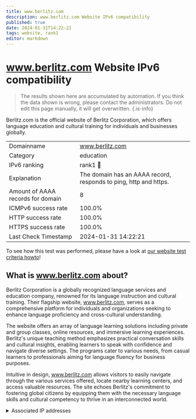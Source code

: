 ```yaml
---
title: www.berlitz.com
description: www.berlitz.com Website IPv6 compatibility
published: true
date: 2024-01-31T14:22:21
tags: website, rank1
editor: markdown
---
```


# www.berlitz.com Website IPv6 compatibility

> The results shown here are accumulated by automation. If you think the data shown is wrong, please contact the administrators. 
> Do not edit this page manually, it will get overwritten.
{.is-info}

Berlitz.com is the official website of Berlitz Corporation, which offers language education and cultural training for individuals and businesses globally.


|   |   |
| - | - |
| Domainname | www.berlitz.com
| Category | education |
| IPv6 ranking | rank1 :1st_place_medal: |
| Explanation | The domain has an AAAA record, responds to ping, http and https. |
| Amount of AAAA records for domain | 8 |
| ICMPv6 success rate | 100.0%|
| HTTP success rate | 100.0% |
| HTTPS success rate | 100.0% |
| Last Check Timestamp | 2024-01-31 14:22:21 |

To see how this test was performed, please have a look at [our website test criteria howto](/howto/testcriteria/website)!


## What is www.berlitz.com about?
Berlitz Corporation is a globally recognized language services and education company, renowned for its language instruction and cultural training. Their flagship website, www.berlitz.com, serves as a comprehensive platform for individuals and organizations seeking to enhance language proficiency and cross-cultural understanding.

The website offers an array of language learning solutions including private and group classes, online resources, and immersive learning experiences. Berlitz's unique teaching method emphasizes practical conversation skills and cultural insights, enabling learners to speak with confidence and navigate diverse settings. The programs cater to various needs, from casual learners to professionals aiming for language fluency for business purposes.

Intuitive in design, www.berlitz.com allows visitors to easily navigate through the various services offered, locate nearby learning centers, and access valuable resources. The site echoes Berlitz's commitment to fostering global citizens by equipping them with the necessary language skills and cultural competency to thrive in an interconnected world.



<details>
<summary>Associated IP addresses</summary>

2600:9000:2057:200:9:504e:c680:93a1

2600:9000:2057:600:9:504e:c680:93a1

2600:9000:2057:2a00:9:504e:c680:93a1

2600:9000:2057:3200:9:504e:c680:93a1

2600:9000:2057:3a00:9:504e:c680:93a1

2600:9000:2057:c600:9:504e:c680:93a1

2600:9000:2057:d800:9:504e:c680:93a1

2600:9000:2057:f000:9:504e:c680:93a1

</details>

